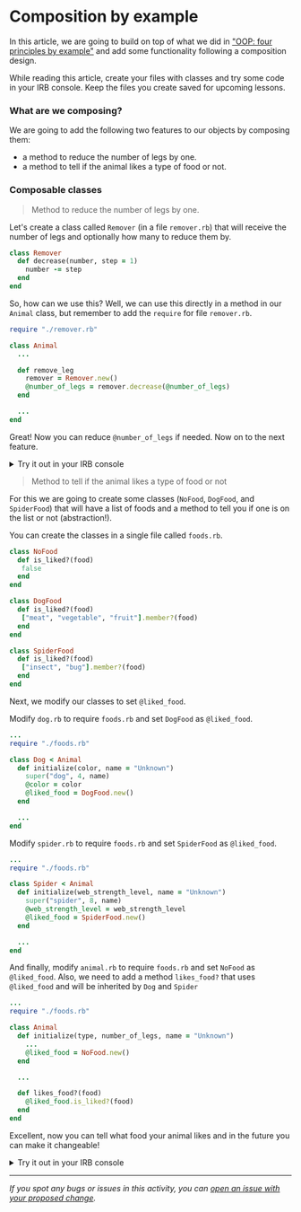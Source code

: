 # Composition by example

In this article, we are going to build on top of what we did in ["OOP: four principles by example"](./oop_principles_examples.md) and add some functionality following a composition design.

While reading this article, create your files with classes and try some code in your IRB console. Keep the files you create saved for upcoming lessons.

### What are we composing?
We are going to add the following two features to our objects by composing them:
- a method to reduce the number of legs by one.
- a method to tell if the animal likes a type of food or not.

### Composable classes

> Method to reduce the number of legs by one.

Let's create a class called `Remover` (in a file `remover.rb`) that will receive the number of legs and optionally how many to reduce them by.

```ruby
class Remover
  def decrease(number, step = 1)
    number -= step
  end
end
```

So, how can we use this? Well, we can use this directly in a method in our `Animal` class, but remember to add the `require` for file `remover.rb`.

```ruby
require "./remover.rb"

class Animal
  ...

  def remove_leg
    remover = Remover.new()
    @number_of_legs = remover.decrease(@number_of_legs)
  end

  ...
end
```

Great! Now you can reduce `@number_of_legs` if needed. Now on to the next feature.

<details>
<summary>Try it out in your IRB console</summary>

```ruby
require "./animal.rb"
require "./dog.rb"
require "./spider.rb"

animal = Animal.new("lion", 4, "Rex")
dog = Dog.new("black", "Rex")
spider = Spider.new(85, "Wilma")

animal.number_of_legs
dog.number_of_legs
spider.number_of_legs

animal.remove_leg()
dog.remove_leg()
spider.remove_leg()

animal.number_of_legs
dog.number_of_legs
spider.number_of_legs
```

</details>

> Method to tell if the animal likes a type of food or not

For this we are going to create some classes (`NoFood`, `DogFood`, and `SpiderFood`) that will have a list of foods and a method to tell you if one is on the list or not (abstraction!).

You can create the classes in a single file called `foods.rb`.

```ruby
class NoFood
  def is_liked?(food)
   false
  end
end

class DogFood
  def is_liked?(food)
   ["meat", "vegetable", "fruit"].member?(food)
  end
end

class SpiderFood
  def is_liked?(food)
   ["insect", "bug"].member?(food)
  end
end
```

Next, we modify our classes to set `@liked_food`.

Modify `dog.rb` to require `foods.rb` and set `DogFood` as `@liked_food`.

```ruby
...
require "./foods.rb"

class Dog < Animal
  def initialize(color, name = "Unknown")
    super("dog", 4, name)
    @color = color
    @liked_food = DogFood.new()
  end

  ...
end
```

Modify `spider.rb` to require `foods.rb` and set `SpiderFood` as `@liked_food`.

```ruby
...
require "./foods.rb"

class Spider < Animal
  def initialize(web_strength_level, name = "Unknown")
    super("spider", 8, name)
    @web_strength_level = web_strength_level
    @liked_food = SpiderFood.new()
  end

  ...
end
```

And finally, modify `animal.rb` to require `foods.rb` and set `NoFood` as `@liked_food`. Also, we need to add a method `likes_food?` that uses `@liked_food` and will be inherited by `Dog` and `Spider`

```ruby
...
require "./foods.rb"

class Animal
  def initialize(type, number_of_legs, name = "Unknown")
    ...
    @liked_food = NoFood.new()
  end

  ...

  def likes_food?(food)
    @liked_food.is_liked?(food)
  end
end
```

Excellent, now you can tell what food your animal likes and in the future you can make it changeable!

<details>
<summary>Try it out in your IRB console</summary>

```ruby
require "./animal.rb"
require "./dog.rb"
require "./spider.rb"

animal = Animal.new("lion", 4, "Rex")
dog = Dog.new("black", "Rex")
spider = Spider.new(85, "Wilma")

animal.likes_food?("meat")
dog.likes_food?("meat")
spider.likes_food?("meat")

animal.likes_food?("bug")
dog.likes_food?("bug")
spider.likes_food?("bug")
```

</details>

------

_If you spot any bugs or issues in this activity, you can [open an issue with your proposed change](https://github.com/microverseinc/curriculum-transversal-skills/blob/main/git-github/articles/open_issue.md)._
